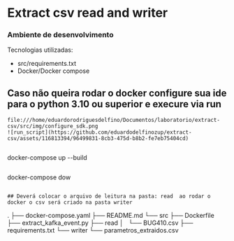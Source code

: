 # Extract csv read and writer
### Ambiente de desenvolvimento
Tecnologias utilizadas:
* src/requirements.txt
* Docker/Docker compose


## Caso não queira rodar o docker configure sua ide para o python 3.10 ou superior e execure via run

```
file:///home/eduardorodriguesdelfino/Documentos/laboratorio/extract-csv/src/img/configure_sdk.png
![run_script](https://github.com/eduardodelfinozup/extract-csv/assets/116813394/96499831-8cb3-475d-b8b2-fe7eb75404cd)


```

docker-compose up --build
```

```
docker-compose dow
```

## Deverá colocar o arquivo de leitura na pasta: read  ao rodar o docker o csv será criado na pasta writer

```
.
├── docker-compose.yaml
├── README.md
└── src
    ├── Dockerfile
    ├── extract_kafka_event.py
    ├── read
    │   └── BUG410.csv
    ├── requirements.txt
    └── writer
        └── parametros_extraidos.csv

```





